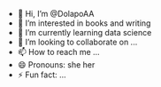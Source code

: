 - 👋 Hi, I’m @DolapoAA
- 👀 I’m interested in books and writing
- 🌱 I’m currently learning data science
- 💞️ I’m looking to collaborate on ...
- 📫 How to reach me ...
- 😄 Pronouns: she her
- ⚡ Fun fact: ...

<!---
DolapoAA/DolapoAA is a ✨ special ✨ repository because its `README.md` (this file) appears on your GitHub profile.
You can click the Preview link to take a look at your changes.
--->
